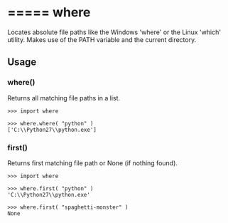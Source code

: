 =====
where
=====

Locates absolute file paths like the Windows 'where' or the Linux 'which' utility.
Makes use of the PATH variable and the current directory.

## Usage

### where()
Returns all matching file paths in a list.

    >>> import where

    >>> where.where( "python" )
    ['C:\\Python27\\python.exe']


### first()
Returns first matching file path or None (if nothing found).

    >>> import where

    >>> where.first( "python" )
    'C:\\Python27\\python.exe'

    >>> where.first( "spaghetti-monster" )
    None
